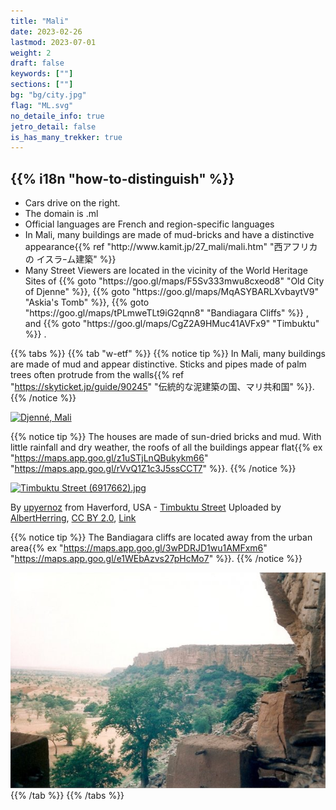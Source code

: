 ```yaml
---
title: "Mali"
date: 2023-02-26
lastmod: 2023-07-01
weight: 2
draft: false
keywords: [""]
sections: [""]
bg: "bg/city.jpg"
flag: "ML.svg"
no_detaile_info: true
jetro_detail: false
is_has_many_trekker: true
---
```


<div class="main-desciption country-description">
    <h2 class="section-title">{{% i18n "how-to-distinguish" %}}</h2>
    <ul class="rule-list">
        <li>Cars drive on the right.</li>
        <li>The domain is <span class="quiz">.ml</span></li>
        <li>Official languages are <span class="quiz">French</span> and region-specific languages</li>
        <li>In Mali, many buildings are made of mud-bricks and have a distinctive appearance{{% ref "http://www.kamit.jp/27_mali/mali.htm" "西アフリカの イスラｰム建築" %}}</li>
        <li>Many Street Viewers are located in the vicinity of the World Heritage Sites of {{% goto "https://goo.gl/maps/F5Sv333mwu8cxeod8" "Old City of Djenne" %}}, {{% goto "https://goo.gl/maps/MqASYBARLXvbaytV9" "Askia's Tomb" %}}, {{% goto "https://goo.gl/maps/tPLmweTLt9iG2qnn8" "Bandiagara Cliffs" %}} , and {{% goto "https://goo.gl/maps/CgZ2A9HMuc41AVFx9" "Timbuktu" %}} .
    </ul>
</div>

{{% tabs %}}
{{% tab "w-etf" %}}
{{% notice tip %}}
In Mali, many buildings are made of mud and appear distinctive. Sticks and pipes made of palm trees often protrude from the walls{{% ref "https://skyticket.jp/guide/90245" "伝統的な泥建築の国、マリ共和国" %}}.
{{% /notice %}}

<div class="googlemap-if">
<a data-flickr-embed="true" href="https://www.flickr.com/photos/hypostylin/3159048225/in/photolist-5P9WYH-4RiNmt-8eVDUa-pxypWB-bvcM7W-cza2U-bJi4gP-aY6Nat-dNmHa-7jRuWJ-dNmjR-9Vc7Rs-5NHAEp-49jxCE-5Pc25B-5NRXfM-5PnAkm-hnxsBq-4jWPGz-7jG2G4-4k1SNo-4aBo9i-556phb-bM1tpi-t2jt3-4jXy5u-2iDR5AB-fLKLk-9iQKU-ab6NVn-4jv7eR-3jDTXp-bdQaMv-9eDKxy-4mFNqX-i9UcV-87auFa-6byWcZ-87auxT-5P6tpg-7uptap-iaqkd-7fabbk-7htqkM-mKxQL-bcAiwi-dNmZZ-5NHAE6-xMfQCs-wRekbt" title="Djenné, Mali"><img src="https://live.staticflickr.com/3132/3159048225_be7b2477ee_z.jpg" width="640" height="480" alt="Djenné, Mali"/></a><script async src="//embedr.flickr.com/assets/client-code.js" charset="utf-8"></script>
</div>

{{% notice tip %}}
The houses are made of sun-dried bricks and mud. With little rainfall and dry weather, the roofs of all the buildings appear flat{{% ex "https://maps.app.goo.gl/z1uSTjLnQBukykm66" "https://maps.app.goo.gl/rVvQ1Z1c3J5ssCCT7" %}}.
{{% /notice %}}
<div class="googlemap-if no-margin">
<p><a href="https://commons.wikimedia.org/wiki/File:Timbuktu_Street_(6917662).jpg#/media/File:Timbuktu_Street_(6917662).jpg"><img src="https://upload.wikimedia.org/wikipedia/commons/6/6b/Timbuktu_Street_%286917662%29.jpg" alt="Timbuktu Street (6917662).jpg" height="419" width="640"></a></p><p>By <a rel="nofollow" class="external text" href="https://www.flickr.com/people/48600082269@N01">upyernoz</a> from Haverford, USA - <a rel="nofollow" class="external text" href="https://www.flickr.com/photos/upyernoz/6917662/">Timbuktu Street</a>
Uploaded by <a href="//commons.wikimedia.org/wiki/User:AlbertHerring" class="mw-redirect" title="User:AlbertHerring">AlbertHerring</a>, <a href="https://creativecommons.org/licenses/by/2.0" title="Creative Commons Attribution 2.0">CC BY 2.0</a>, <a href="https://commons.wikimedia.org/w/index.php?curid=29240121">Link</a></p>
</div>

{{% notice tip %}}
The Bandiagara cliffs are located away from the urban area{{% ex "https://maps.app.goo.gl/3wPDRJD1wu1AMFxm6" "https://maps.app.goo.gl/e1WEbAzvs27pHcMo7" %}}.
{{% /notice %}}
<div class="googlemap-if unclickable">
<img src="./falaise_de_bandiagara2.jpg" width="550px">
</div>
{{% /tab %}}
{{% /tabs %}}